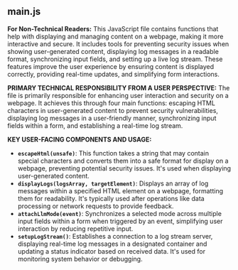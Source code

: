 <!-- BEGIN summary: main.js -->
## main.js

**For Non-Technical Readers:**
This JavaScript file contains functions that help with displaying and managing content on a webpage, making it more interactive and secure. It includes tools for preventing security issues when showing user-generated content, displaying log messages in a readable format, synchronizing input fields, and setting up a live log stream. These features improve the user experience by ensuring content is displayed correctly, providing real-time updates, and simplifying form interactions.

**PRIMARY TECHNICAL RESPONSIBILITY FROM A USER PERSPECTIVE:**
The file is primarily responsible for enhancing user interaction and security on a webpage. It achieves this through four main functions: escaping HTML characters in user-generated content to prevent security vulnerabilities, displaying log messages in a user-friendly manner, synchronizing input fields within a form, and establishing a real-time log stream.

**KEY USER-FACING COMPONENTS AND USAGE:**
- **`escapeHtml(unsafe)`**: This function takes a string that may contain special characters and converts them into a safe format for display on a webpage, preventing potential security issues. It's used when displaying user-generated content.
- **`displayLogs(logsArray, targetElement)`**: Displays an array of log messages within a specified HTML element on a webpage, formatting them for readability. It's typically used after operations like data processing or network requests to provide feedback.
- **`attachLlmMode(event)`**: Synchronizes a selected mode across multiple input fields within a form when triggered by an event, simplifying user interaction by reducing repetitive input.
- **`setupLogStream()`**: Establishes a connection to a log stream server, displaying real-time log messages in a designated container and updating a status indicator based on received data. It's used for monitoring system behavior or debugging.
<!-- END summary: main.js -->